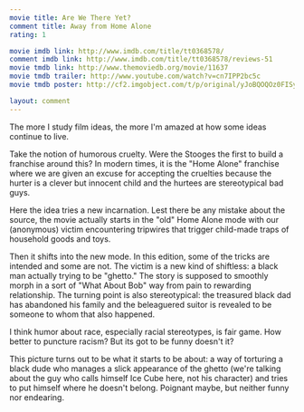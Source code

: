 ```yaml
---
movie title: Are We There Yet?
comment title: Away from Home Alone
rating: 1

movie imdb link: http://www.imdb.com/title/tt0368578/
comment imdb link: http://www.imdb.com/title/tt0368578/reviews-51
movie tmdb link: http://www.themoviedb.org/movie/11637
movie tmdb trailer: http://www.youtube.com/watch?v=cn7IPP2bc5c
movie tmdb poster: http://cf2.imgobject.com/t/p/original/yJoBQOQOz0FISy90tsFBL2WVGDB.jpg

layout: comment
---
```


The more I study film ideas, the more I'm amazed at how some ideas continue to live.

Take the notion of humorous cruelty. Were the Stooges the first to build a franchise around this? In modern times, it is the "Home Alone" franchise where we are given an excuse for accepting the cruelties because the hurter is a clever but innocent child and the hurtees are stereotypical bad guys.

Here the idea tries a new incarnation. Lest there be any mistake about the source, the movie actually starts in the "old" Home Alone mode with our (anonymous) victim encountering tripwires that trigger child-made traps of household goods and toys.

Then it shifts into the new mode. In this edition, some of the tricks are intended and some are not. The victim is a new kind of shiftless: a black man actually trying to be "ghetto." The story is supposed to smoothly morph in a sort of "What About Bob" way from pain to rewarding relationship. The turning point is also stereotypical: the treasured black dad has abandoned his family and the beleaguered suitor is revealed to be someone to whom that also happened.

I think humor about race, especially racial stereotypes, is fair game. How better to puncture racism? But its got to be funny doesn't it?

This picture turns out to be what it starts to be about: a way of torturing a black dude who manages a slick appearance of the ghetto (we're talking about the guy who calls himself Ice Cube here, not his character) and tries to put himself where he doesn't belong. Poignant maybe, but neither funny nor endearing.